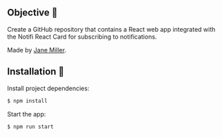## Objective 🐇
 Create a GitHub repository that contains a React web app integrated with the Notifi React Card for subscribing to notifications.

Made by <a href="https://www.linkedin.com/in/jane-sorkin/">Jane Miller</a>.
<br>

## Installation 🔮
Install project dependencies:

```sh
$ npm install
```
Start the app:

```sh
$ npm run start
```